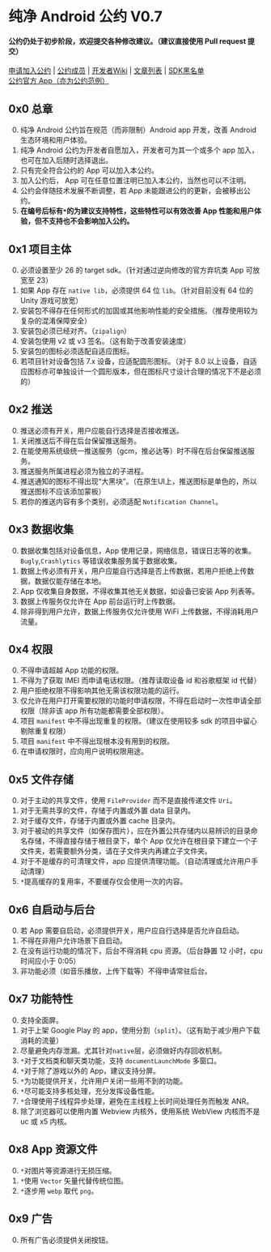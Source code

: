 # 纯净 Android 公约 V0.7   
  
#### 公约仍处于初步阶段，欢迎提交各种修改建议。（建议直接使用 Pull request 提交）
  
[申请加入公约][] | [公约成员][] | [开发者Wiki][] | [文章列表][] | [SDK黑名单][]  
[公约官方 App（亦为公约范例）][]  
  
## 0x0 总章  
0. 纯净 Android 公约旨在规范（而非限制）Android app 开发，改善 Android 生态环境和用户体验。  
1. 纯净 Android 公约为开发者自愿加入，开发者可为其一个或多个 app 加入，也可在加入后随时选择退出。  
2. 只有完全符合公约的 App 可以加入本公约。  
3. 加入公约后， App 可在任意位置注明已加入本公约，当然也可以不注明。  
4. 公约会伴随技术发展不断调整，若 App 未能跟进公约的更新，会被移出公约。  
5. __在编号后标有`*`的为建议支持特性，这些特性可以有效改善 App 性能和用户体验，但不支持也不会影响加入公约。__  
  
## 0x1 项目主体  
0. 必须设置至少 26 的 target sdk。（针对通过逆向修改的官方弃坑类 App 可放宽至 23）  
1. 如果 App 存在 `native lib`，必须提供 64 位 `lib`。（针对目前没有 64 位的 Unity 游戏可放宽）  
2. 安装包不得存在任何形式的加固或其他影响性能的安全措施。（推荐使用较为复杂的混淆保障安全）  
3. 安装包必须已经对齐。（`zipalign`）  
4. 安装包使用 v2 或 v3 签名。（这有助于改善安装速度）  
5. 安装包的图标必须适配自适应图标。  
6. 若项目针对设备包括 7.x 设备，应适配圆形图标。（对于 8.0 以上设备，自适应图标亦可单独设计一个圆形版本，但在图标尺寸设计合理的情况下不是必须的）  
  
## 0x2 推送  
0. 推送必须有开关，用户应能自行选择是否接收推送。  
1. 关闭推送后不得在后台保留推送服务。  
2. 在能使用系统级统一推送服务（gcm，推必达等）时不得在后台保留推送服务。  
3. 推送服务所属进程必须为独立的子进程。  
4. 推送通知的图标不得出现“大黑块”。（在原生UI上，推送图标是单色的，所以推送图标不应该添加蒙板）  
5. 若你的推送内容有多个类别，必须适配 `Notification Channel`。

## 0x3 数据收集  
0. 数据收集包括对设备信息，App 使用记录，网络信息，错误日志等的收集。`Bugly`,`Crashlytics` 等错误收集服务属于数据收集。  
1. 数据上传必须有开关，用户应能自行选择是否上传数据，若用户拒绝上传数据，数据仅能存储在本地。  
2. App 仅收集自身数据，不得收集其他无关数据，如设备已安装 App 列表等。  
3. 数据上传服务仅允许在 App 前台运行时上传数据。  
4. 除非得到用户允许，数据上传服务仅允许使用 WiFi 上传数据，不得消耗用户流量。  

## 0x4 权限  
0. 不得申请超越 App 功能的权限。  
1. 不得为了获取 IMEI 而申请电话权限。（推荐读取设备 id 和谷歌框架 id 代替）  
2. 用户拒绝权限不得影响其他无需该权限功能的运行。  
3. 仅允许在用户打开需要权限的功能时申请权限，不得在启动时一次性申请全部权限（除非该 app 所有功能都需要全部权限）。  
4. 项目 `manifest` 中不得出现重复的权限。（建议在使用较多 sdk 的项目中留心剔除重复权限）  
5. 项目 `manifest` 中不得出现根本没有用到的权限。  
6. 在申请权限时，应向用户说明权限用途。  
  
## 0x5 文件存储  
0. 对于主动的共享文件，使用 `FileProvider` 而不是直接传递文件 `Uri`。  
1. 对于无需共享的文件，存储于内置或外置 data 目录内。  
2. 对于缓存文件，存储于内置或外置 cache 目录内。  
3. 对于被动的共享文件（如保存图片），应在外置公共存储内以易辨识的目录命名存储，不得直接存储于根目录下，单个 App 仅允许在根目录下建立一个子文件夹，若需要额外分类，请在子文件夹内再建立子文件夹。  
4. 对于不是缓存的可清理文件，app 应提供清理功能。（自动清理或允许用户手动清理）  
5. `*`提高缓存的复用率，不要缓存仅会使用一次的内容。  
  
## 0x6 自启动与后台  
0. 若 App 需要自启动，必须提供开关，用户应自行选择是否允许自启动。  
1. 不得在非用户允许场景下自启动。  
2. 在没有运行功能的情况下，后台不得消耗 cpu 资源。（后台静置 12 小时，cpu 时间应小于 0:05）  
3. 非功能必须（如音乐播放，上传下载等）不得申请常驻后台。    
  
## 0x7 功能特性  
0. 支持全面屏。  
1. 对于上架 Google Play 的 app，使用分割（`split`）。（这有助于减少用户下载消耗的流量）  
2. 尽量避免内存泄漏。尤其针对`native`层，必须做好内存回收机制。  
3. `*`对于文档类和聊天类功能，支持 `documentLaunchMode` 多窗口。  
4. `*`对于除了游戏以外的 App，建议支持分屏。  
5. `*`为功能提供开关，允许用户关闭一些用不到的功能。  
6. `*`尽可能支持多核处理，充分发挥设备性能。  
7. `*`合理使用子线程异步处理，避免在主线程上长时间处理任务而触发 ANR。  
8. 除了浏览器可以使用内置 Webview 内核外，使用系统 WebView 内核而不是 uc 或 x5 内核。  
  
## 0x8 App 资源文件
0. `*`对图片等资源进行无损压缩。  
1. `*`使用 `Vector` 矢量代替传统位图。  
2. `*`逐步用 `webp` 取代 `png`。  
  
## 0x9 广告  
0. 所有广告必须提供关闭按钮。  


[申请加入公约]: HowToApply.md
[公约成员]: ApprovedList.md
[开发者Wiki]: https://github.com/qinlili23333/PureAndroid/wiki
[文章列表]: article/list.md
[SDK黑名单]: SDKblacklist.md
[公约官方 App（亦为公约范例）]: https://github.com/qinlili23333/PureAndroid/releases/tag/Apk
